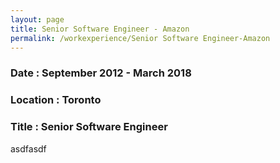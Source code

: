 ```yaml
---
layout: page
title: Senior Software Engineer - Amazon
permalink: /workexperience/Senior Software Engineer-Amazon
---
```

### Date : September 2012 - March 2018
### Location : Toronto
### Title : Senior Software Engineer

asdfasdf
